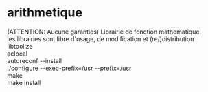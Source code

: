 # arithmetique  
  (ATTENTION: Aucune garanties) 
Librairie de fonction mathematique.  
les librairies sont libre d'usage, de modification et (re/)distribution  
libtoolize  
aclocal  
autoreconf --install  
./configure --exec-prefix=/usr --prefix=/usr  
make  
make install  
  

